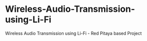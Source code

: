 # Wireless-Audio-Transmission-using-Li-Fi
Wireless Audio Transmission using Li-Fi - Red Pitaya based Project
